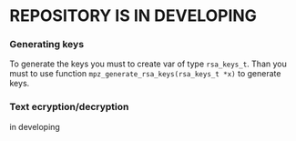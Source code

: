 # REPOSITORY IS IN DEVELOPING
### Generating keys ###
To generate the keys you must to create var of type ` rsa_keys_t `. Than you must to use function ` mpz_generate_rsa_keys(rsa_keys_t *x) ` to generate keys.
### Text ecryption/decryption ###
in developing
